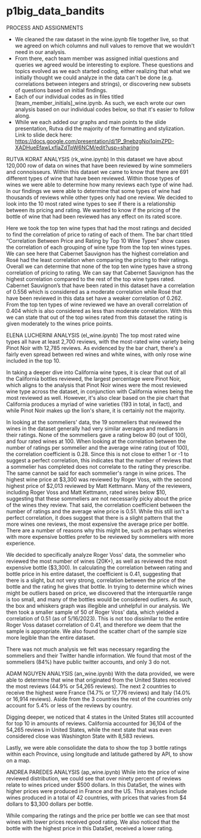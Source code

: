 # p1big_data_bandits

PROCESS AND ASSIGNMENTS
- We cleaned the raw dataset in the wine.ipynb file together live, so that we agreed on which columns and null values to remove that we wouldn't need in our analysis. 
- From there, each team member was assigned initial questions and queries we agreed would be interesting to explore. These questions and topics evolved as we each started coding, either realizing that what we initially thought we could analyze in the data can't be done (e.g. correlations between integers and strings), or discovering new subsets of questions based on initial findings. 
- Each of our individual codes as in files titled [team_member_initials]_wine.ipynb. As such, we each wrote our own analysis based on our individual codes below, so that it's easier to follow along.
- While we each added our graphs and main points to the slide presentation, Rutva did the majority of the formatting and stylization. Link to slide deck here: https://docs.google.com/presentation/d/1P_9nebzgNoi1qimZPD-XADHueEfawLxfIaZdTpW6NCM/edit?usp=sharing


RUTVA KORAT ANALYSIS (rk_wine.ipynb)
In this dataset we have about 120,000 row of data on wines that have been reviewed by wine sommeliers and connoisseurs.
Within this dataset we came to know that there are 691 different types of wine that have been reviewed. Within those types of wines we were able to determine how many reviews each type of wine had. In our findings we were able to determine that some types of wine had thousands of reviews while other types only had one review. We decided to look into the 10 most rated wine types to see if there is a relationship between its pricing and rating. We wanted to know if the pricing of the bottle of wine that had been reviewed has any effect on its rated score. 

Here we took the top ten wine types that had the most ratings and decided to find the correlation of price to rating of each of them. The bar chart titled “Correlation Between Price and Rating by Top 10 Wine Types” show cases the correlation of each grouping of wine type from the top ten wines types. We can see here that Cabernet Sauvignon has the highest correlation and Rosé had the least correlation when comparing the pricing to their ratings. Overall we can determine that none of the top ten wine types have a strong correlation of pricing to rating. We can say that Cabernet Sauvignon has the highest correlation compared to the rest of the top wine types rated. Cabernet Sauvignon’s that have been rated in this dataset have a correlation of 0.556 which is considered as a moderate correlation while Rosé that have been reviewed in this data set have a weaker correlation of 0.262. From the top ten types of wine reviewed we have an overall correlation of 0.404 which is also considered as less than moderate correlation. With this we can state that out of the top wines rated from this dataset the rating is given moderately to the wines price points. 


ELENA LUCHERINI ANALYSIS (el_wine.ipynb)
The top most rated wine types all have at least 2,700 reviews, with the most-rated wine variety being Pinot Noir with 12,785 reviews. As evidenced by the bar chart, there's a fairly even spread between red wines and white wines, with only rose wine included in the top 10.

In taking a deeper dive into California wine types, it is clear that out of all the California bottles reviewed, the largest percentage were Pinot Noir, which aligns to the analysis that Pinot Noir wines were the most reviewed wine type across the dataset, in conjunction with California wines being the most reviewed as well. However, it's also clear based on the pie chart that California produces a myriad of wine varieties (193 in total, in fact), and while Pinot Noir makes up the lion's share, it is certainly not the majority. 

In looking at the sommeliers' data, the 19 sommeliers that reviewed the wines in the dataset generally had very similar averages and medians in their ratings. None of the sommeliers gave a rating below 80 (out of 100), and four rated wines at 100. When looking at the correlation between the number of ratings per sommelier and the average wine rating (out of 100), the correlation coefficient is 0.28. Since this is not close to either 1 or -1 to suggest a perfect correlation, this indicates that the number of reviews that a sommelier has completed does not correlate to the rating they prescribe. The same cannot be said for each sommelier's range in wine prices. The highest wine price at $3,300 was reviewed by Roger Voss, with the second highest price of $2,013 reviewed by Matt Kettmann. Many of the reviewers, including Roger Voss and Matt Kettmann, rated wines below $10, suggesting that these sommeliers are not necessarily picky about the price of the wines they review. That said, the correlation coefficient between the number of ratings and the average wine price is 0.51. While this still isn't a perfect correlation, it does suggest that there is a slight pattern that the more wines one reviews, the most expensive the average price per bottle. There are a number of reasons why this might be, such as perhaps wineries with more expensive bottles prefer to be reviewed by sommeliers with more experience. 

We decided to specifically analyze Roger Voss' data, the sommelier who reviewed the most number of wines (20K+), as well as reviewed the most expensive bottle ($3,300). In calculating the correlation between rating and bottle price in his entire dataset, the coefficient is 0.41, suggesting that there is a slight, but not very strong, correlation between the price of the bottle and the rating he gives that bottle. In trying to determine which wines might be outliers based on price, we discovered that the interquartile range is too small, and many of the bottles would be considered outliers. As such, the box and whiskers graph was illegible and unhelpful in our analysis. We then took a smaller sample of 50 of Roger Voss' data, which yielded a correlation of 0.51 (as of 5/16/2023). This is not too dissimilar to the entire Roger Voss dataset correlation of 0.41, and therefore we deem that the sample is appropriate. We also found the scatter chart of the sample size more legible than the entire dataset. 

There was not much analysis we felt was necessary regarding the sommeliers and their Twitter handle information. We found that most of the sommeliers (84%) have public twitter accounts, and only 3 do not.


ADAM NGUYEN ANALYSIS (an_wine.ipynb)
With the data provided, we were able to determine that wine that originated from the United States received the most reviews (44.9% or 54,265 reviews). The next 2 countries to receive the highest were France (14.7% or 17,776 reviews) and Italy (14.0% or 16,914 reviews). Aside from the 3 countries the rest of the countries only account for 5.4% or less of the reviews by country. 

Digging deeper, we noticed that 4 states in the United States still accounted for top 10 in amounts of reviews. California accounted for 36,104 of the 54,265 reviews in United States, while the next state that was even considered close was Washington State with 8,583 reviews.

Lastly, we were able consolidate the data to show the top 3 bottle ratings within each Province, using longitude and latitude gathered by API, to show on a map.


ANDREA PAREDES ANALYSIS (ap_wine.ipynb)
While into the price of wine reviewed distribution, we could see that over ninety percent of reviews relate to wines priced under $500 dollars. In this DataSet, the wines with higher prices were produced in France and the US.
This analyses include wines produced in a total of 42 countries, with prices that varies from $4 dollars to $3,300 dollars per bottle.

While comparing the ratings and the price per bottle we can see that most wines with lower prices received good rating. We also noticed that the bottle with the highest price in this DataSet, received a lower rating.
